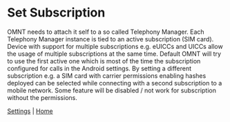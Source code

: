 # Set Subscription
OMNT needs to attach it self to a so called Telephony Manager. Each Telephony Manager instance is tied to an active subscription (SIM card).
Device with support for multiple subscriptions e.g. eUICCs and UICCs allow the usage of multiple subscriptions at the same time. Default OMNT will try to use the
first active one which is most of the time the subscription configured for calls in the Android settings. 
By setting a different subscription e.g. a SIM card with carrier permissions enabling hashes deployed can be selected while connecting with a second subscription to a
mobile network. Some feature will be disabled / not work for subscription without the permissions.


[Settings](settings.md) | [Home](../OpenMobileNetworkToolkit.md)